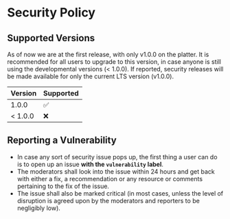 # Security Policy

## Supported Versions

As of now we are at the first release, with only v1.0.0 on the platter. It is recommended for all users to upgrade to this version, in case anyone is still using the developmental versions (< 1.0.0).
If reported, security releases will be made available for only the current LTS version (v1.0.0).

| Version | Supported          |
| ------- | ------------------ |
|  1.0.0  | :white_check_mark: |
| < 1.0.0 | :x:                |

## Reporting a Vulnerability

- In case any sort of security issue pops up, the first thing a user can do is to open up an issue **with the `vulnerability` label**.
- The moderators shall look into the issue within 24 hours and get back with either a fix, a recommendation or any resource or comments pertaining to the fix of the issue.
- The issue shall also be marked critical (in most cases, unless the level of disruption is agreed upon by the moderators and reporters to be negligibly low).

